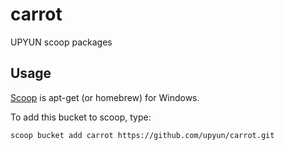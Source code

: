 # carrot

UPYUN scoop packages

## Usage

[Scoop](http://scoop.sh/) is apt-get (or homebrew) for Windows.

To add this bucket to scoop, type:

```
scoop bucket add carrot https://github.com/upyun/carrot.git
```
